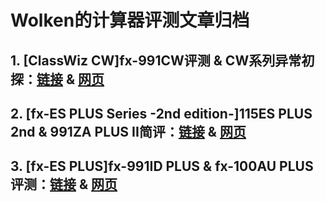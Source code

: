 # **Wolken的计算器评测文章归档**

## 1. [ClassWiz CW]fx-991CW评测 & CW系列异常初探：[链接](https://github.com/ZWolken/Calc_Review/blob/main/docs/01_991CW/index.md) & [网页](https://zwolken.github.io/Calc_Review/docs/01_991CW/)

## 2. [fx-ES PLUS Series -2nd edition-]115ES PLUS 2nd & 991ZA PLUS II简评：[链接](https://github.com/ZWolken/Calc_Review/blob/main/docs/02_991ZAII/index.md) & [网页](https://zwolken.github.io/Calc_Review/docs/02_991ZAII/)

## 3. [fx-ES PLUS]fx-991ID PLUS & fx-100AU PLUS评测：[链接](https://github.com/ZWolken/Calc_Review/blob/main/docs/03_991ID_100AU/index.md) & [网页](https://zwolken.github.io/Calc_Review/docs/03_991ID_100AU/)